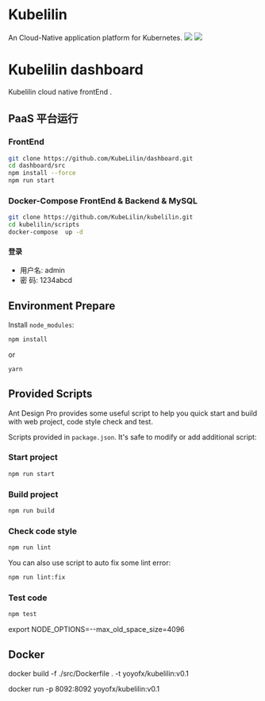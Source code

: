 # Kubelilin
An Cloud-Native application platform for Kubernetes.
![](https://mnur-prod-public.oss-cn-beijing.aliyuncs.com/0/tech/physical_architecture.png)
![](https://mnur-prod-public.oss-cn-beijing.aliyuncs.com/0/tech/functional_architecture.png)

# Kubelilin dashboard
Kubelilin cloud native frontEnd .

## PaaS 平台运行
### FrontEnd
```bash
git clone https://github.com/KubeLilin/dashboard.git
cd dashboard/src
npm install --force
npm run start
```

### Docker-Compose FrontEnd & Backend & MySQL
```bash
git clone https://github.com/KubeLilin/kubelilin.git
cd kubelilin/scripts
docker-compose  up -d
```
#### 登录
* 用户名: admin
* 密  码: 1234abcd


## Environment Prepare

Install `node_modules`:

```bash
npm install
```

or

```bash
yarn
```

## Provided Scripts

Ant Design Pro provides some useful script to help you quick start and build with web project, code style check and test.

Scripts provided in `package.json`. It's safe to modify or add additional script:

### Start project

```bash
npm run start
```

### Build project

```bash
npm run build
```

### Check code style

```bash
npm run lint
```

You can also use script to auto fix some lint error:

```bash
npm run lint:fix
```

### Test code

```bash
npm test
```
export NODE_OPTIONS=--max_old_space_size=4096

## Docker 

docker build -f ./src/Dockerfile . -t yoyofx/kubelilin:v0.1


docker run -p 8092:8092 yoyofx/kubelilin:v0.1